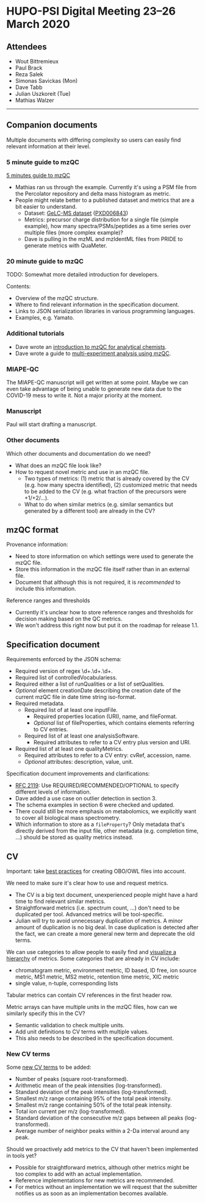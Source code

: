 # HUPO-PSI Digital Meeting 23–26 March 2020

## Attendees

- Wout Bittremieux
- Paul Brack
- Reza Salek
- Simonas Savickas (Mon)
- Dave Tabb
- Julian Uszkoreit (Tue)
- Mathias Walzer

---

## Companion documents

Multiple documents with differing complexity so users can easily find relevant information at their level.

### 5 minute guide to mzQC

[5 minutes guide to mzQC](https://github.com/bigbio/mzqc-pylib/blob/master/jupyter/MZQC_in_5_minutes.ipynb)

- Mathias ran us through the example. Currently it's using a PSM file from the Percolator repository and delta mass histogram as metric.
- People might relate better to a published dataset and metrics that are a bit easier to understand.
    - Dataset: [GeLC-MS dataset](https://doi.org/10.1021/acs.jproteome.7b00483) ([PXD006843](http://proteomecentral.proteomexchange.org/cgi/GetDataset?ID=PXD006843))
    - Metrics: precursor charge distribution for a single file (simple example), how many spectra/PSMs/peptides as a time series over multiple files (more complex example)?
    - Dave is pulling in the mzML and mzIdentML files from PRIDE to generate metrics with QuaMeter.

### 20 minute guide to mzQC

TODO: Somewhat more detailed introduction for developers.

Contents:

- Overview of the mzQC structure.
- Where to find relevant information in the specification document.
- Links to JSON serialization libraries in various programming languages.
- Examples, e.g. Yamato.

### Additional tutorials

- Dave wrote an [introduction to mzQC for analytical chemists](https://docs.google.com/document/d/16b1n_LXYWsxLK2PQfXWj_WvtiwJOXu2EZx1Q8WzZNlc/edit).
- Dave wrote a guide to [multi-experiment analysis using mzQC](https://docs.google.com/document/d/1hnuQrwgH2hCeXGNBuoZAwOOVmxVWRxsIvqizMeLWsOA/edit).

### MIAPE-QC

The MIAPE-QC manuscript will get written at some point. Maybe we can even take advantage of being unable to generate new data due to the COVID-19 mess to write it. Not a major priority at the moment.

### Manuscript

Paul will start drafting a manuscript.

### Other documents

Which other documents and documentation do we need?

- What does an mzQC file look like?
- How to request novel metric and use in an mzQC file.
    - Two types of metrics: (1) metric that is already covered by the CV (e.g. how many spectra identified), (2) customized metric that needs to be added to the CV (e.g. what fraction of the precursors were +1/+2/...).
    - What to do when similar metrics (e.g. similar semantics but generated by a different tool) are already in the CV?

## mzQC format

Provenance information:

- Need to store information on which settings were used to generate the mzQC file.
- Store this information in the mzQC file itself rather than in an external file.
- Document that although this is not required, it is _recommended_ to include this information.

Reference ranges and thresholds

- Currently it's unclear how to store reference ranges and thresholds for decision making based on the QC metrics.
- We won't address this right now but put it on the roadmap for release 1.1.

## Specification document

Requirements enforced by the JSON schema:

- Required version of regex \d+.\d+.\d+.
- Required list of controlledVocabulariess.
- Required either a list of runQualities or a list of setQualities.
- _Optional_ element creationDate describing the creation date of the current mzQC file in date time string iso-format.
- Required metadata.
    - Required list of at least one inputFile.
        - Required properties location (URI), name, and fileFormat.
        - _Optional_ list of fileProperties, which contains elements referring to CV entries.
    - Required list of at least one analysisSoftware.
        - Required attributes to refer to a CV entry plus version and URI.
- Required list of at least one qualityMetrics.
    - Required attributes to refer to a CV entry: cvRef, accession, name.
    - _Optional_ attributes: description, value, unit.

Specification document improvements and clarifications:

- [RFC 2119](https://tools.ietf.org/html/rfc2119): Use REQUIRED/RECOMMENDED/OPTIONAL to specify different levels of information.
- Dave added a use case on outlier detection in section 3.
- The schema examples in section 6 were checked and updated.
- There could still be more emphasis on metabolomics, we explicitly want to cover all biological mass spectrometry.
- Which information to store as a `fileProperty`? Only metadata that's directly derived from the input file, other metadata (e.g. completion time, ...) should be stored as quality metrics instead.

## CV

Important: take [best practices](https://github.com/HUPO-PSI/psi-ms-CV/issues/26) for creating OBO/OWL files into account.

We need to make sure it's clear how to use and request metrics.

- The CV is a big text document, unexperienced people might have a hard time to find relevant similar metrics.
- Straightforward metrics (i.e. spectrum count, ...) don't need to be duplicated per tool. Advanced metrics will be tool-specific.
- Julian will try to avoid unnecessary duplication of metrics. A minor amount of duplication is no big deal. In case duplication is detected after the fact, we  can create a more general new term and deprecate the old terms.

We can use categories to allow people to easily find and [visualize a hierarchy](https://pronto.readthedocs.io/en/latest/examples/ms.html#Displaying-a-class-hierarchy-with-Vega) of metrics. Some categories that are already in CV include:

- chromatogram metric, environment metric, ID based, ID free, ion source metric, MS1 metric, MS2 metric, retention time metric, XIC metric
- single value, n-tuple, corresponding lists

Tabular metrics can contain CV references in the first header row.

Metric arrays can have multiple units in the mzQC files, how can we similarly specify this in the CV?

- Semantic validation to check multiple units.
- Add unit definitions to CV terms with multiple values.
- This also needs to be described in the specification document.

### New CV terms

Some [new CV terms](https://doi.org/10.1074/mcp.M500319-MCP200) to be added:

- Number of peaks (square root-transformed).
- Arithmetic mean of the peak intensities (log-transformed).
- Standard deviation of the peak intensities (log-transformed).
- Smallest m/z range containing 95% of the total peak intensity.
- Smallest m/z range containing 50% of the total peak intensity.
- Total ion current per m/z (log-transformed).
- Standard deviation of the consecutive m/z gaps between all peaks (log-transformed).
- Average number of neighbor peaks within a 2-Da interval around any peak.

Should we proactively add metrics to the CV that haven't been implemented in tools yet?

- Possible for straightforward metrics, although other metrics might be too complex to add with an actual implementation.
- Reference implementations for new metrics are recommended.
- For metrics without an implementation we will request that the submitter notifies us as soon as an implementation becomes available.
